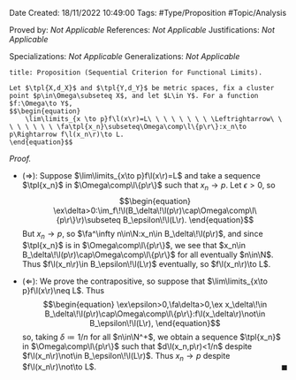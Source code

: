 <div class="topSpace"></div>

Date Created: 18/11/2022 10:49:00
Tags: #Type/Proposition #Topic/Analysis

Proved by: _Not Applicable_
References: _Not Applicable_
Justifications: _Not Applicable_

Specializations: _Not Applicable_
Generalizations: _Not Applicable_

``` ad-Proposition
title: Proposition (Sequential Criterion for Functional Limits).

Let $\tpl{X,d_X}$ and $\tpl{Y,d_Y}$ be metric spaces, fix a cluster point $p\in\Omega\subseteq X$, and let $L\in Y$. For a function $f:\Omega\to Y$,
$$\begin{equation}
    \lim\limits_{x \to p}f\l(x\r)=L\ \ \ \ \ \ \ \ \Leftrightarrow\ \ \ \ \ \ \ \ \fa\tpl{x_n}\subseteq\Omega\comp\l\{p\r\}:x_n\to p\Rightarrow f\l(x_n\r)\to L.
\end{equation}$$

```

<i>Proof.</i>
* ($\Rightarrow$): Suppose $\lim\limits_{x\to p}f\l(x\r)=L$ and take a sequence $\tpl{x_n}$ in $\Omega\comp\l\{p\r\}$ such that $x_n\to p$. Let $\epsilon>0$, so
$$\begin{equation}
    \ex\delta>0:\im_f\!\l(B_\delta\!\l(p\r)\cap\Omega\comp\l\{p\r\}\r)\subseteq B_\epsilon\!\l(L\r).
\end{equation}$$
But $x_n\to p$, so $\fa^\infty n\in\N:x_n\in B_\delta\!\l(p\r)$, and since $\tpl{x_n}$ is in $\Omega\comp\l\{p\r\}$, we see that $x_n\in B_\delta\!\l(p\r)\cap\Omega\comp\l\{p\r\}$ for all eventually $n\in\N$. Thus $f\l(x_n\r)\in B_\epsilon\!\l(L\r)$ eventually, so $f\l(x_n\r)\to L$.

* ($\Leftarrow$): We prove the contrapositive, so suppose that $\lim\limits_{x\to p}f\l(x\r)\neq L$. Thus
$$\begin{equation}
    \ex\epsilon>0,\fa\delta>0,\ex x_\delta\!\in B_\delta\!\l(p\r)\cap\Omega\comp\l\{p\r\}:f\l(x_\delta\r)\not\in B_\epsilon\!\l(L\r),
\end{equation}$$
so, taking $\delta\coloneqq1/n$ for all $n\in\N^+$, we obtain a sequence $\tpl{x_n}$ in $\Omega\comp\l\{p\r\}$ such that $d\l(x_n,p\r)<1/n$ despite $f\l(x_n\r)\not\in B_\epsilon\!\l(L\r)$. Thus $x_n\to p$ despite $f\l(x_n\r)\not\to L$.<span style="float:right;">$\blacksquare$</span>
